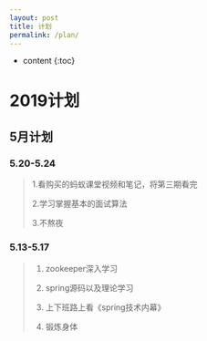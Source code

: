 ```yaml
---
layout: post
title: 计划
permalink: /plan/
---
```


* content
{:toc}


# 2019计划

## 5月计划

### 5.20-5.24

> 1.看购买的蚂蚁课堂视频和笔记，将第三期看完
>
> 2.学习掌握基本的面试算法
>
> 3.不熬夜



### 5.13-5.17

> 1. zookeeper深入学习
>
> 2. spring源码以及理论学习
> 3. 上下班路上看《spring技术内幕》
> 4. 锻炼身体



